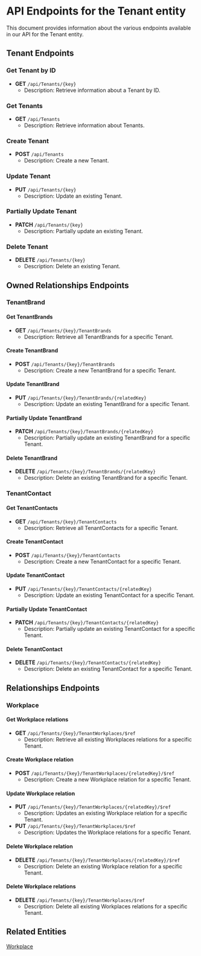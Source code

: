 # API Endpoints for the Tenant entity

This document provides information about the various endpoints available in our API for the Tenant entity.

## Tenant Endpoints

### Get Tenant by ID
- **GET** `/api/Tenants/{key}`
  - Description: Retrieve information about a Tenant by ID.
  
### Get Tenants
- **GET** `/api/Tenants`
  - Description: Retrieve information about Tenants.

### Create Tenant
- **POST** `/api/Tenants`
  - Description: Create a new Tenant.

### Update Tenant
- **PUT** `/api/Tenants/{key}`
  - Description: Update an existing Tenant.

### Partially Update Tenant
- **PATCH** `/api/Tenants/{key}`
  - Description: Partially update an existing Tenant.
 
### Delete Tenant
- **DELETE** `/api/Tenants/{key}`
  - Description: Delete an existing Tenant.

## Owned Relationships Endpoints

### TenantBrand

#### Get TenantBrands
- **GET** `/api/Tenants/{key}/TenantBrands`
  - Description: Retrieve all TenantBrands for a specific Tenant.

#### Create TenantBrand
- **POST** `/api/Tenants/{key}/TenantBrands`
  - Description: Create a new TenantBrand for a specific Tenant.

#### Update TenantBrand
- **PUT** `/api/Tenants/{key}/TenantBrands/{relatedKey}`
  - Description: Update an existing TenantBrand for a specific Tenant.
  
#### Partially Update TenantBrand
- **PATCH** `/api/Tenants/{key}/TenantBrands/{relatedKey}`
  - Description: Partially update an existing TenantBrand for a specific Tenant.

#### Delete TenantBrand
- **DELETE** `/api/Tenants/{key}/TenantBrands/{relatedKey}`
  - Description: Delete an existing TenantBrand for a specific Tenant.

### TenantContact

#### Get TenantContacts
- **GET** `/api/Tenants/{key}/TenantContacts`
  - Description: Retrieve all TenantContacts for a specific Tenant.

#### Create TenantContact
- **POST** `/api/Tenants/{key}/TenantContacts`
  - Description: Create a new TenantContact for a specific Tenant.

#### Update TenantContact
- **PUT** `/api/Tenants/{key}/TenantContacts/{relatedKey}`
  - Description: Update an existing TenantContact for a specific Tenant.
  
#### Partially Update TenantContact
- **PATCH** `/api/Tenants/{key}/TenantContacts/{relatedKey}`
  - Description: Partially update an existing TenantContact for a specific Tenant.

#### Delete TenantContact
- **DELETE** `/api/Tenants/{key}/TenantContacts/{relatedKey}`
  - Description: Delete an existing TenantContact for a specific Tenant.

## Relationships Endpoints

### Workplace

#### Get Workplace relations
- **GET** `/api/Tenants/{key}/TenantWorkplaces/$ref`
  - Description: Retrieve all existing Workplaces relations for a specific Tenant.
  
#### Create Workplace relation
- **POST** `/api/Tenants/{key}/TenantWorkplaces/{relatedKey}/$ref`
  - Description: Create a new Workplace relation for a specific Tenant.
  
#### Update Workplace relation
- **PUT** `/api/Tenants/{key}/TenantWorkplaces/{relatedKey}/$ref`
  - Description: Updates an existing Workplace relation for a specific Tenant.
- **PUT** `/api/Tenants/{key}/TenantWorkplaces/$ref`
  - Description: Updates the Workplace relations for a specific Tenant.

#### Delete Workplace relation
- **DELETE** `/api/Tenants/{key}/TenantWorkplaces/{relatedKey}/$ref`
  - Description: Delete an existing Workplace relation for a specific Tenant.

#### Delete Workplace relations
- **DELETE** `/api/Tenants/{key}/TenantWorkplaces/$ref`
  - Description: Delete all existing Workplaces relations for a specific Tenant.

## Related Entities

[Workplace](WorkplaceEndpoints.md)
